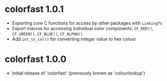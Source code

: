 
# colorfast 1.0.1

* Exporting core C functions for access by other packages with `LinkingTo`
* Export macros for accessing individual color components: 
  `CF_RED()`, `CF_GREEN()`, `CF_BLUE()`, `CF_ALPHA()`
* Add `int_to_col()` for converting integer value to hex colour

# colorfast 1.0.0

* Initial release of 'colorfast' (previously known as 'colourlookup')
